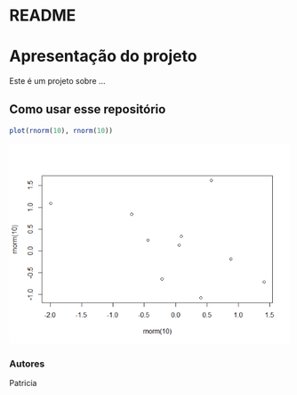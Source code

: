 README
================

# Apresentação do projeto

Este é um projeto sobre …

## Como usar esse repositório

``` r
plot(rnorm(10), rnorm(10))
```

![](README_files/figure-gfm/unnamed-chunk-1-1.png)<!-- -->

### Autores

Patricia
